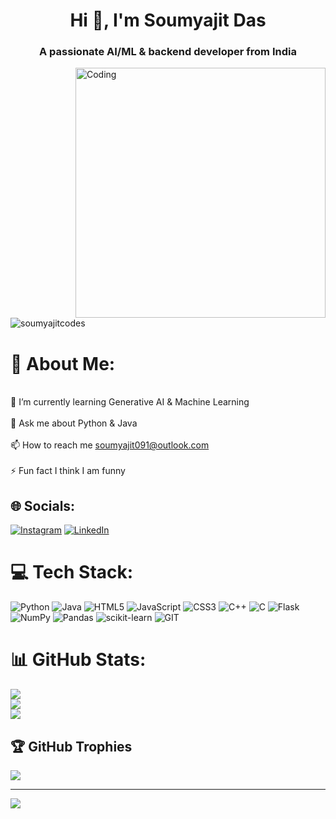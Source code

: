 <h1 align="center">Hi 👋, I'm Soumyajit Das</h1>
<h3 align="center">A passionate AI/ML & backend developer from India</h3>

<img align="right" alt="Coding" width="400" src="https://media3.giphy.com/media/qgQUggAC3Pfv687qPC/giphy.gif?cid=ecf05e477mc681c7uqz7baraebiznwwmu31sdok2tdhj3y21&ep=v1_gifs_search&rid=giphy.gif&ct=g">

<p align="left"> <img src="https://komarev.com/ghpvc/?username=soumyajitcodes&label=Profile%20views&color=0e75b6&style=flat" alt="soumyajitcodes" /> </p>

# 💫 About Me:
<br>    🌱 I’m currently learning Generative AI & Machine Learning<br><br>    💬 Ask me about Python & Java<br><br>    📫 How to reach me soumyajit091@outlook.com<br><br>    ⚡ Fun fact I think I am funny<br>


## 🌐 Socials:
[![Instagram](https://img.shields.io/badge/Instagram-%23E4405F.svg?logo=Instagram&logoColor=white)](https://instagram.com/____.soumyajit.____) [![LinkedIn](https://img.shields.io/badge/LinkedIn-%230077B5.svg?logo=linkedin&logoColor=white)](https://linkedin.com/in/soumyajit09) 

# 💻 Tech Stack:
![Python](https://img.shields.io/badge/python-3670A0?style=for-the-badge&logo=python&logoColor=ffdd54) ![Java](https://img.shields.io/badge/java-%23ED8B00.svg?style=for-the-badge&logo=java&logoColor=white) ![HTML5](https://img.shields.io/badge/html5-%23E34F26.svg?style=for-the-badge&logo=html5&logoColor=white) ![JavaScript](https://img.shields.io/badge/javascript-%23323330.svg?style=for-the-badge&logo=javascript&logoColor=%23F7DF1E) ![CSS3](https://img.shields.io/badge/css3-%231572B6.svg?style=for-the-badge&logo=css3&logoColor=white) ![C++](https://img.shields.io/badge/c++-%2300599C.svg?style=for-the-badge&logo=c%2B%2B&logoColor=white) ![C](https://img.shields.io/badge/c-%2300599C.svg?style=for-the-badge&logo=c&logoColor=white) ![Flask](https://img.shields.io/badge/flask-%23000.svg?style=for-the-badge&logo=flask&logoColor=white) ![NumPy](https://img.shields.io/badge/numpy-%23013243.svg?style=for-the-badge&logo=numpy&logoColor=white) ![Pandas](https://img.shields.io/badge/pandas-%23150458.svg?style=for-the-badge&logo=pandas&logoColor=white) ![scikit-learn](https://img.shields.io/badge/scikit--learn-%23F7931E.svg?style=for-the-badge&logo=scikit-learn&logoColor=white) ![GIT](https://img.shields.io/badge/Git-fc6d26?style=for-the-badge&logo=git&logoColor=white)
# 📊 GitHub Stats:
![](https://github-readme-stats.vercel.app/api?username=soumyajitcodes&theme=monokai&hide_border=false&include_all_commits=true&count_private=true)<br/>
![](https://github-readme-streak-stats.herokuapp.com/?user=soumyajitcodes&theme=monokai&hide_border=false)<br/>
![](https://github-readme-stats.vercel.app/api/top-langs/?username=soumyajitcodes&theme=monokai&hide_border=false&include_all_commits=true&count_private=true&layout=compact)

## 🏆 GitHub Trophies
![](https://github-profile-trophy.vercel.app/?username=soumyajitcodes&theme=dracula&no-frame=false&no-bg=true&margin-w=4)

---
[![](https://visitcount.itsvg.in/api?id=soumyajitcodes&icon=0&color=0)](https://visitcount.itsvg.in)

<!-- Proudly created with GPRM ( https://gprm.itsvg.in ) -->
